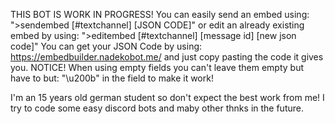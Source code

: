 THIS BOT IS WORK IN PROGRESS!
You can easily send an embed using: ">sendembed [#textchannel] [JSON CODE]" or edit an already existing embed by using: ">editembed [#textchannel] [message id] [new json code]"
You can get your JSON Code by using: https://embedbuilder.nadekobot.me/ and just copy pasting the code it gives you. 
NOTICE! When using empty fields you can't leave them empty but have to but: "\u200b" in the field to make it work!

I'm an 15 years old german student so don't expect the best work from me!
I try to code some easy discord bots and maby other thnks in the future.
